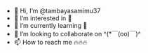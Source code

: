 - 👋 Hi, I’m @tambayasamimu37
- 👀 I’m interested in 🚕
- 🌱 I’m currently learning 🛵
- 💞️ I’m looking to collaborate on ^(*￣(oo)￣)^
- 📫 How to reach me 🔥🔥🔥

<!---
tambayasamimu37/tambayasamimu37 is a ✨ special ✨ repository because its `README.md` (this file) appears on your GitHub profile.
You can click the Preview link to take a look at your changes.
--->
